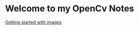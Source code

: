 # Welcome to my OpenCv Notes

[Getting started with images](./week-1/getting-started-with-images.md)
